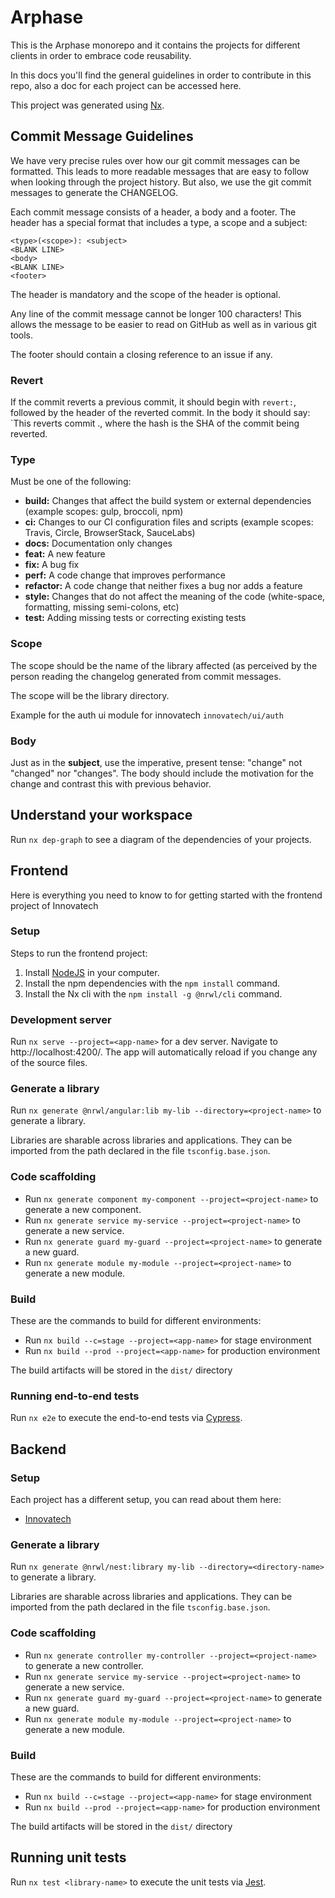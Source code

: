 # Arphase

This is the Arphase monorepo and it contains the projects for different clients in order to embrace code reusability.

In this docs you'll find the general guidelines in order to contribute in this repo, also a doc for each project can be accessed here.

This project was generated using [Nx](https://nx.dev).

## Commit Message Guidelines

We have very precise rules over how our git commit messages can be formatted. This leads to more
readable messages that are easy to follow when looking through the project history. But also, we use
the git commit messages to generate the CHANGELOG.

Each commit message consists of a header, a body and a footer. The header has a special format that
includes a type, a scope and a subject:

```
<type>(<scope>): <subject>
<BLANK LINE>
<body>
<BLANK LINE>
<footer>
```

The header is mandatory and the scope of the header is optional.

Any line of the commit message cannot be longer 100 characters! This allows the message to be easier
to read on GitHub as well as in various git tools.

The footer should contain a closing reference to an issue if any.

### Revert

If the commit reverts a previous commit, it should begin with `revert:`, followed by the header of
the reverted commit. In the body it should say: `This reverts commit <hash>., where the hash is the
SHA of the commit being reverted.

### Type

Must be one of the following:

- **build:** Changes that affect the build system or external dependencies (example scopes: gulp,
  broccoli, npm)
- **ci:** Changes to our CI configuration files and scripts (example scopes: Travis, Circle,
  BrowserStack, SauceLabs)
- **docs:** Documentation only changes
- **feat:** A new feature
- **fix:** A bug fix
- **perf:** A code change that improves performance
- **refactor:** A code change that neither fixes a bug nor adds a feature
- **style:** Changes that do not affect the meaning of the code (white-space, formatting, missing
  semi-colons, etc)
- **test:** Adding missing tests or correcting existing tests

### Scope

The scope should be the name of the library affected (as perceived by the person reading the
changelog generated from commit messages.

The scope will be the library directory.

Example for the auth ui module for innovatech `innovatech/ui/auth`

### Body

Just as in the **subject**, use the imperative, present tense: "change" not "changed" nor "changes".
The body should include the motivation for the change and contrast this with previous behavior.

## Understand your workspace

Run `nx dep-graph` to see a diagram of the dependencies of your projects.

## Frontend

Here is everything you need to know to for getting started with the frontend project of Innovatech

### Setup

Steps to run the frontend project:

1. Install [NodeJS](https://nodejs.dev) in your computer.
2. Install the npm dependencies with the `npm install` command.
3. Install the Nx cli with the `npm install -g @nrwl/cli` command.

### Development server

Run `nx serve --project=<app-name>` for a dev server. Navigate to http://localhost:4200/. The app will automatically reload if you change any of the source files.

### Generate a library

Run `nx generate @nrwl/angular:lib my-lib --directory=<project-name>` to generate a library.

Libraries are sharable across libraries and applications. They can be imported from the path declared in the file `tsconfig.base.json`.

### Code scaffolding

- Run `nx generate component my-component --project=<project-name>` to generate a new component.
- Run `nx generate service my-service --project=<project-name>` to generate a new service.
- Run `nx generate guard my-guard --project=<project-name>` to generate a new guard.
- Run `nx generate module my-module --project=<project-name>` to generate a new module.

### Build

These are the commands to build for different environments:

- Run `nx build --c=stage --project=<app-name>` for stage environment
- Run `nx build --prod --project=<app-name>` for production environment

The build artifacts will be stored in the `dist/` directory

### Running end-to-end tests

Run `nx e2e` to execute the end-to-end tests via [Cypress](https://www.cypress.io).

## Backend

### Setup

Each project has a different setup, you can read about them here: 

* [Innovatech](docs/innovatech/README.md)

### Generate a library

Run `nx generate @nrwl/nest:library my-lib --directory=<directory-name>` to generate a library.

Libraries are sharable across libraries and applications. They can be imported from the path declared in the file `tsconfig.base.json`.

### Code scaffolding

- Run `nx generate controller my-controller --project=<project-name>` to generate a new controller.
- Run `nx generate service my-service --project=<project-name>` to generate a new service.
- Run `nx generate guard my-guard --project=<project-name>` to generate a new guard.
- Run `nx generate module my-module --project=<project-name>` to generate a new module.

### Build

These are the commands to build for different environments:

- Run `nx build --c=stage --project=<app-name>` for stage environment
- Run `nx build --prod --project=<app-name>` for production environment

The build artifacts will be stored in the `dist/` directory

## Running unit tests

Run `nx test <library-name>` to execute the unit tests via [Jest](https://jestjs.io).
